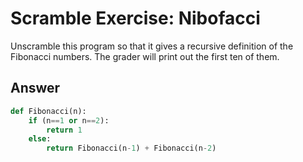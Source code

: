 # Scramble Exercise: Nibofacci
Unscramble this program so that it gives a recursive definition of the Fibonacci numbers. The grader will print out the first ten of them.

## Answer
```python
def Fibonacci(n):
    if (n==1 or n==2):
        return 1
    else:
        return Fibonacci(n-1) + Fibonacci(n-2)
